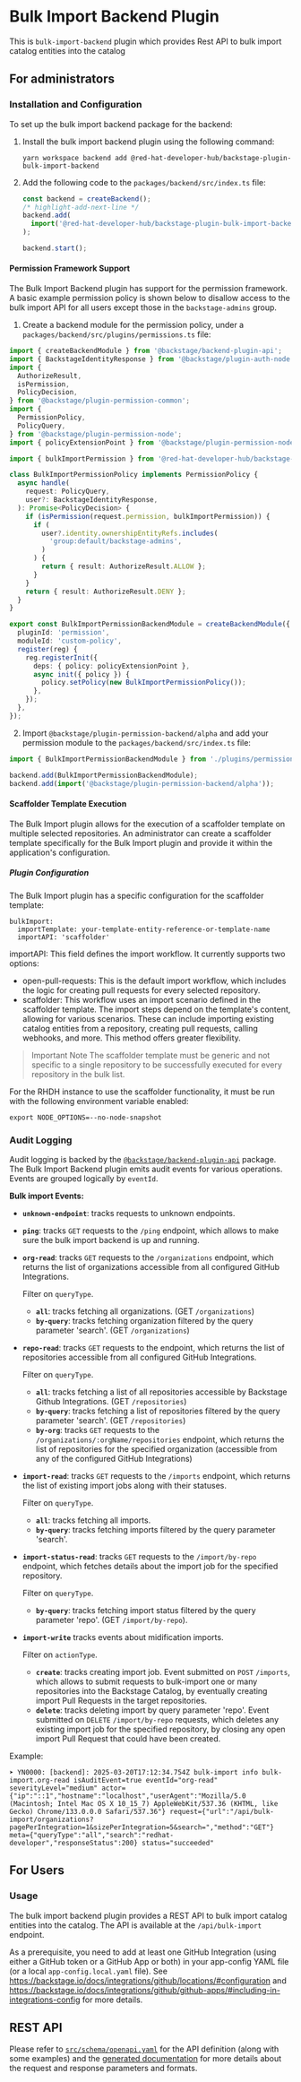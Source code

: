 # Bulk Import Backend Plugin

This is `bulk-import-backend` plugin which provides Rest API to bulk import catalog entities into the catalog

## For administrators

### Installation and Configuration

To set up the bulk import backend package for the backend:

1. Install the bulk import backend plugin using the following command:

   ```console
   yarn workspace backend add @red-hat-developer-hub/backstage-plugin-bulk-import-backend
   ```

1. Add the following code to the `packages/backend/src/index.ts` file:

   ```ts title="packages/backend/src/index.ts"
   const backend = createBackend();
   /* highlight-add-next-line */
   backend.add(
     import('@red-hat-developer-hub/backstage-plugin-bulk-import-backend'),
   );

   backend.start();
   ```

#### Permission Framework Support

The Bulk Import Backend plugin has support for the permission framework. A basic example permission policy is shown below to disallow access to the bulk import API for all users except those in the `backstage-admins` group.

1. Create a backend module for the permission policy, under a `packages/backend/src/plugins/permissions.ts` file:

```ts title="packages/backend/src/plugins/permissions.ts"
import { createBackendModule } from '@backstage/backend-plugin-api';
import { BackstageIdentityResponse } from '@backstage/plugin-auth-node';
import {
  AuthorizeResult,
  isPermission,
  PolicyDecision,
} from '@backstage/plugin-permission-common';
import {
  PermissionPolicy,
  PolicyQuery,
} from '@backstage/plugin-permission-node';
import { policyExtensionPoint } from '@backstage/plugin-permission-node/alpha';

import { bulkImportPermission } from '@red-hat-developer-hub/backstage-plugin-bulk-import-common';

class BulkImportPermissionPolicy implements PermissionPolicy {
  async handle(
    request: PolicyQuery,
    user?: BackstageIdentityResponse,
  ): Promise<PolicyDecision> {
    if (isPermission(request.permission, bulkImportPermission)) {
      if (
        user?.identity.ownershipEntityRefs.includes(
          'group:default/backstage-admins',
        )
      ) {
        return { result: AuthorizeResult.ALLOW };
      }
    }
    return { result: AuthorizeResult.DENY };
  }
}

export const BulkImportPermissionBackendModule = createBackendModule({
  pluginId: 'permission',
  moduleId: 'custom-policy',
  register(reg) {
    reg.registerInit({
      deps: { policy: policyExtensionPoint },
      async init({ policy }) {
        policy.setPolicy(new BulkImportPermissionPolicy());
      },
    });
  },
});
```

2. Import `@backstage/plugin-permission-backend/alpha` and add your permission module to the `packages/backend/src/index.ts` file:

```ts title="packages/backend/src/index.ts"
import { BulkImportPermissionBackendModule } from './plugins/permissions';

backend.add(BulkImportPermissionBackendModule);
backend.add(import('@backstage/plugin-permission-backend/alpha'));
```

#### Scaffolder Template Execution

The Bulk Import plugin allows for the execution of a scaffolder template on multiple selected repositories. An administrator can create a scaffolder template specifically for the Bulk Import plugin and provide it within the application's configuration.

##### Plugin Configuration

The Bulk Import plugin has a specific configuration for the scaffolder template:

```
bulkImport:
  importTemplate: your-template-entity-reference-or-template-name
  importAPI: 'scaffolder'
```

importAPI: This field defines the import workflow. It currently supports two options:

- open-pull-requests: This is the default import workflow, which includes the logic for creating pull requests for every selected repository.
- scaffolder: This workflow uses an import scenario defined in the scaffolder template. The import steps depend on the template's content, allowing for various scenarios. These can include importing existing catalog entities from a repository, creating pull requests, calling webhooks, and more. This method offers greater flexibility.

> Important Note
> The scaffolder template must be generic and not specific to a single repository to be successfully executed for every repository in the bulk list.

For the RHDH instance to use the scaffolder functionality, it must be run with the following environment variable enabled:

```
export NODE_OPTIONS=--no-node-snapshot
```

### Audit Logging

Audit logging is backed by the [`@backstage/backend-plugin-api`](https://www.npmjs.com/package/@backstage/backend-plugin-api) package.
The Bulk Import Backend plugin emits audit events for various operations. Events are grouped logically by `eventId`.

**Bulk import Events:**

- **`unknown-endpoint`**: tracks requests to unknown endpoints.

- **`ping`**: tracks `GET` requests to the `/ping` endpoint, which allows to make sure the bulk import backend is up and running.

- **`org-read`**: tracks `GET` requests to the `/organizations` endpoint, which returns the list of organizations accessible from all configured GitHub Integrations.

  Filter on `queryType`.
  - **`all`**: tracks fetching all organizations. (GET `/organizations`)
  - **`by-query`**: tracks fetching organization filtered by the query parameter 'search'. (GET `/organizations`)

- **`repo-read`**: tracks `GET` requests to the endpoint, which returns the list of repositories accessible from all configured GitHub Integrations.

  Filter on `queryType`.
  - **`all`**: tracks fetching a list of all repositories accessible by Backstage Github Integrations. (GET `/repositories`)
  - **`by-query`**: tracks fetching a list of repositories filtered by the query parameter 'search'. (GET `/repositories`)
  - **`by-org`**: tracks `GET` requests to the `/organizations/:orgName/repositories` endpoint, which returns the list of repositories for the specified organization (accessible from any of the configured GitHub Integrations)

- **`import-read`**: tracks `GET` requests to the `/imports` endpoint, which returns the list of existing import jobs along with their statuses.

  Filter on `queryType`.
  - **`all`**: tracks fetching all imports.
  - **`by-query`**: tracks fetching imports filtered by the query parameter 'search'.

- **`import-status-read`**: tracks `GET` requests to the `/import/by-repo` endpoint, which fetches details about the import job for the specified repository.

  Filter on `queryType`.
  - **`by-query`**: tracks fetching import status filtered by the query parameter 'repo'. (GET `/import/by-repo`).

- **`import-write`** tracks events about midification imports.

  Filter on `actionType`.
  - **`create`**: tracks creating import job. Event submitted on `POST` `/imports`, which allows to submit requests to bulk-import one or many repositories into the Backstage Catalog, by eventually creating import Pull Requests in the target repositories.
  - **`delete`**: tracks deleting import by query parameter 'repo'. Event submitted on `DELETE` `/import/by-repo` requests, which deletes any existing import job for the specified repository, by closing any open import Pull Request that could have been created.

Example:

```text
➤ YN0000: [backend]: 2025-03-20T17:12:34.754Z bulk-import info bulk-import.org-read isAuditEvent=true eventId="org-read" severityLevel="medium" actor={"ip":"::1","hostname":"localhost","userAgent":"Mozilla/5.0 (Macintosh; Intel Mac OS X 10_15_7) AppleWebKit/537.36 (KHTML, like Gecko) Chrome/133.0.0.0 Safari/537.36"} request={"url":"/api/bulk-import/organizations?pagePerIntegration=1&sizePerIntegration=5&search=","method":"GET"} meta={"queryType":"all","search":"redhat-developer","responseStatus":200} status="succeeded"
```

## For Users

### Usage

The bulk import backend plugin provides a REST API to bulk import catalog entities into the catalog. The API is available at the `/api/bulk-import` endpoint.

As a prerequisite, you need to add at least one GitHub Integration (using either a GitHub token or a GitHub App or both) in your app-config YAML file (or a local `app-config.local.yaml` file).
See https://backstage.io/docs/integrations/github/locations/#configuration and https://backstage.io/docs/integrations/github/github-apps/#including-in-integrations-config for more details.

## REST API

Please refer to [`src/schema/openapi.yaml`](src/schema/openapi.yaml) for the API definition (along with some examples) and the [generated documentation](api-docs/README.md) for more details about the request and response parameters and formats.
